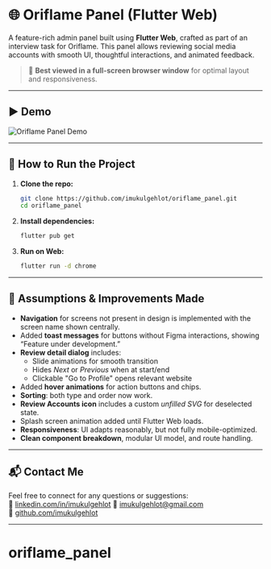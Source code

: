 
# 🌐 Oriflame Panel (Flutter Web)

A feature-rich admin panel built using **Flutter Web**, crafted as part of an interview task for Oriflame. This panel allows reviewing social media accounts with smooth UI, thoughtful interactions, and animated feedback.

> 📢 **Best viewed in a full-screen browser window** for optimal layout and responsiveness.

---

## ▶️ Demo
![Oriflame Panel Demo](docs/demo.gif)

---

## 🚀 How to Run the Project

1. **Clone the repo:**
   ```bash
   git clone https://github.com/imukulgehlot/oriflame_panel.git
   cd oriflame_panel
   ```

2. **Install dependencies:**
   ```bash
   flutter pub get
   ```

3. **Run on Web:**
   ```bash
   flutter run -d chrome
   ```

---

## 🔧 Assumptions & Improvements Made

- **Navigation** for screens not present in design is implemented with the screen name shown centrally.
- Added **toast messages** for buttons without Figma interactions, showing “Feature under development.”
- **Review detail dialog** includes:
  - Slide animations for smooth transition
  - Hides *Next* or *Previous* when at start/end
  - Clickable "Go to Profile" opens relevant website
- Added **hover animations** for action buttons and chips.
- **Sorting**: both type and order now work.
- **Review Accounts icon** includes a custom *unfilled SVG* for deselected state.
- Splash screen animation added until Flutter Web loads.
- **Responsiveness**: UI adapts reasonably, but not fully mobile-optimized.
- **Clean component breakdown**, modular UI model, and route handling.

---

## 📬 Contact Me

Feel free to connect for any questions or suggestions:  
💼 [linkedin.com/in/imukulgehlot](https://www.linkedin.com/in/imukulgehlot)
📧 [imukulgehlot@gmail.com](mailto:imukulgehlot@gmail.com)  
🐙 [github.com/imukulgehlot](https://github.com/imukulgehlot)

---
# oriflame_panel
